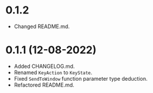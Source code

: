 # 0.1.2
- Changed README.md.

# 0.1.1 (12-08-2022)
- Added CHANGELOG.md.
- Renamed `KeyAction` to `KeyState`.
- Fixed `SendToWindow` function parameter type deduction.
- Refactored README.md.
